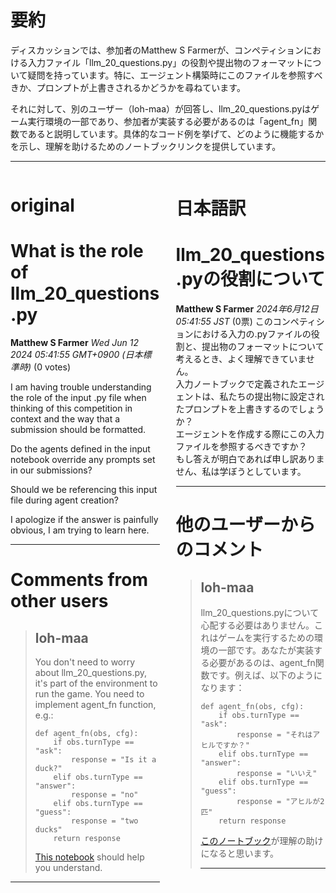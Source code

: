 # 要約 
ディスカッションでは、参加者のMatthew S Farmerが、コンペティションにおける入力ファイル「llm_20_questions.py」の役割や提出物のフォーマットについて疑問を持っています。特に、エージェント構築時にこのファイルを参照すべきか、プロンプトが上書きされるかどうかを尋ねています。

それに対して、別のユーザー（loh-maa）が回答し、llm_20_questions.pyはゲーム実行環境の一部であり、参加者が実装する必要があるのは「agent_fn」関数であると説明しています。具体的なコード例を挙げて、どのように機能するかを示し、理解を助けるためのノートブックリンクを提供しています。

---


<style>
.column-left{
  float: left;
  width: 47.5%;
  text-align: left;
}
.column-right{
  float: right;
  width: 47.5%;
  text-align: left;
}
.column-one{
  float: left;
  width: 100%;
  text-align: left;
}
</style>


<div class="column-left">

# original

# What is the role of llm_20_questions.py

**Matthew S Farmer** *Wed Jun 12 2024 05:41:55 GMT+0900 (日本標準時)* (0 votes)

I am having trouble understanding the role of the input .py file when thinking of this competition in context and the way that a submission should be formatted. 

Do the agents defined in the input notebook override any prompts set in our submissions? 

Should we be referencing this input file during agent creation? 

I apologize if the answer is painfully obvious, I am trying to learn here. 



---

 # Comments from other users

> ## loh-maa
> 
> You don't need to worry about llm_20_questions.py, it's part of the environment to run the game. You need to implement agent_fn function, e.g.:
> 
> ```
> def agent_fn(obs, cfg):
>     if obs.turnType == "ask":
>         response = "Is it a duck?"
>     elif obs.turnType == "answer":
>         response = "no"
>     elif obs.turnType == "guess":
>         response = "two ducks"
>     return response
> 
> ```
> 
> [This notebook](https://www.kaggle.com/code/rturley/run-debug-llm-20-questions-in-a-notebook) should help you understand.
> 
> 
> 


---



</div>
<div class="column-right">

# 日本語訳

# llm_20_questions.pyの役割について
**Matthew S Farmer** *2024年6月12日 05:41:55 JST* (0票)
このコンペティションにおける入力の.pyファイルの役割と、提出物のフォーマットについて考えるとき、よく理解できていません。  
入力ノートブックで定義されたエージェントは、私たちの提出物に設定されたプロンプトを上書きするのでしょうか？  
エージェントを作成する際にこの入力ファイルを参照するべきですか？  
もし答えが明白であれば申し訳ありません、私は学ぼうとしています。

---

# 他のユーザーからのコメント
> ## loh-maa
> 
> llm_20_questions.pyについて心配する必要はありません。これはゲームを実行するための環境の一部です。あなたが実装する必要があるのは、agent_fn関数です。例えば、以下のようになります：
> 
> ```
> def agent_fn(obs, cfg):
>     if obs.turnType == "ask":
>         response = "それはアヒルですか？"
>     elif obs.turnType == "answer":
>         response = "いいえ"
>     elif obs.turnType == "guess":
>         response = "アヒルが2匹"
>     return response
> ```
> 
> [このノートブック](https://www.kaggle.com/code/rturley/run-debug-llm-20-questions-in-a-notebook)が理解の助けになると思います。
> 
> ---


</div>